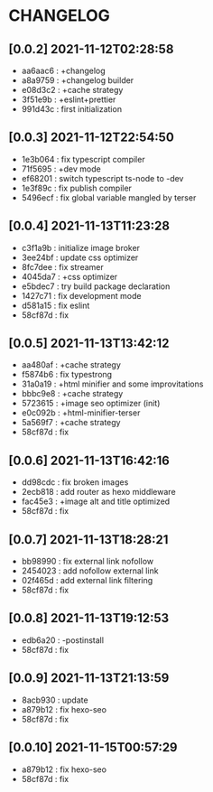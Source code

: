 # CHANGELOG

## [0.0.2] 2021-11-12T02:28:58
- aa6aac6 : +changelog
- a8a9759 : +changelog builder
- e08d3c2 : +cache strategy
- 3f51e9b : +eslint+prettier
- 991d43c : first initialization

## [0.0.3] 2021-11-12T22:54:50
- 1e3b064 : fix typescript compiler
- 71f5695 : +dev mode
- ef68201 : switch typescript ts-node to -dev
- 1e3f89c : fix publish compiler
- 5496ecf : fix global variable mangled by terser

## [0.0.4] 2021-11-13T11:23:28
- c3f1a9b : initialize image broker
- 3ee24bf : update css optimizer
- 8fc7dee : fix streamer
- 4045da7 : +css optimizer
- e5bdec7 : try build package declaration
- 1427c71 : fix development mode
- d581a15 : fix eslint
- 58cf87d : fix

## [0.0.5] 2021-11-13T13:42:12
- aa480af : +cache strategy
- f5874b6 : fix typestrong
- 31a0a19 : +html minifier and some improvitations
- bbbc9e8 : +cache strategy
- 5723615 : +image seo optimizer (init)
- e0c092b : +html-minifier-terser
- 5a569f7 : +cache strategy
- 58cf87d : fix

## [0.0.6] 2021-11-13T16:42:16
- dd98cdc : fix broken images
- 2ecb818 : add router as hexo middleware
- fac45e3 : +image alt and title optimized
- 58cf87d : fix

## [0.0.7] 2021-11-13T18:28:21
- bb98990 : fix external link nofollow
- 2454023 : add nofollow external link
- 02f465d : add external link filtering
- 58cf87d : fix

## [0.0.8] 2021-11-13T19:12:53
- edb6a20 : -postinstall
- 58cf87d : fix

## [0.0.9] 2021-11-13T21:13:59
- 8acb930 : update
- a879b12 : fix hexo-seo
- 58cf87d : fix

## [0.0.10] 2021-11-15T00:57:29
- a879b12 : fix hexo-seo
- 58cf87d : fix
